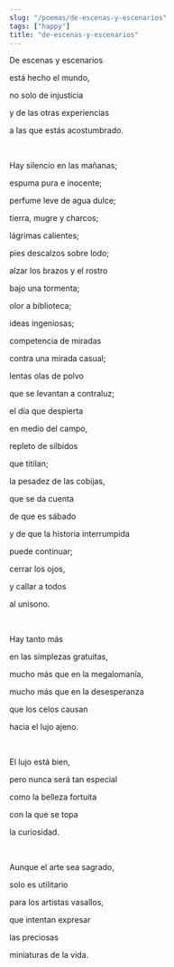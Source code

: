```yaml
---
slug: "/poemas/de-escenas-y-escenarios"
tags: ["happy"]
title: "de-escenas-y-escenarios"
---
```

De escenas y escenarios

está hecho el mundo,

no solo de injusticia

y de las otras experiencias

a las que estás acostumbrado.

&nbsp;

Hay silencio en las mañanas;

espuma pura e inocente;

perfume leve de agua dulce;

tierra, mugre y charcos;

lágrimas calientes;

pies descalzos sobre lodo;

alzar los brazos y el rostro

bajo una tormenta;

olor a biblioteca;

ideas ingeniosas;

competencia de miradas

contra una mirada casual;

lentas olas de polvo

que se levantan a contraluz;

el día que despierta

en medio del campo,

repleto de silbidos

que titilan;

la pesadez de las cobijas,

que se da cuenta

de que es sábado

y de que la historia interrumpida

puede continuar;

cerrar los ojos,

y callar a todos

al unísono.

&nbsp;

Hay tanto más

en las simplezas gratuitas,

mucho más que en la megalomanía,

mucho más que en la desesperanza

que los celos causan

hacia el lujo ajeno.

&nbsp;

El lujo está bien,

pero nunca será tan especial

como la belleza fortuita

con la que se topa

la curiosidad.

&nbsp;

Aunque el arte sea sagrado,

solo es utilitario

para los artistas vasallos,

que intentan expresar

las preciosas

miniaturas de la vida.